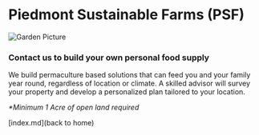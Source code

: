 # Piedmont Sustainable Farms (PSF)

![Garden Picture](garden.png)

### Contact us to build your own personal food supply

We build permaculture based solutions that can feed you and your family year round, regardless of location or climate. A skilled advisor will survey your property and develop a personalized plan tailored to your location. 

_*Minimum 1 Acre of open land required_

[index.md](back to home)
